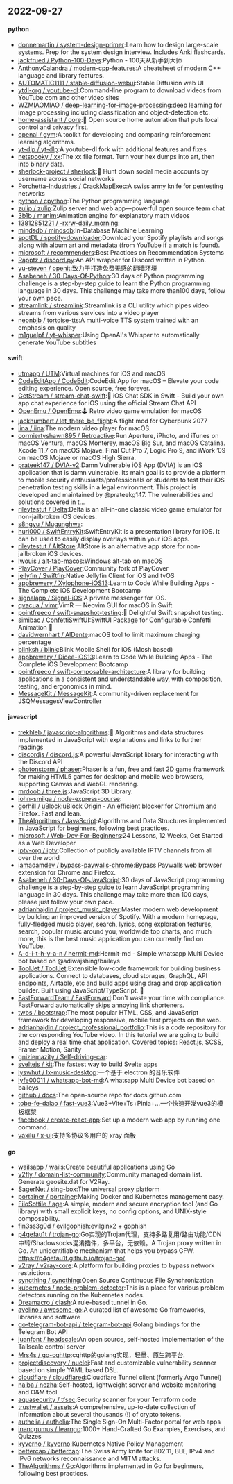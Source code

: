 ## 2022-09-27

#### python
* [donnemartin / system-design-primer](https://github.com/donnemartin/system-design-primer):Learn how to design large-scale systems. Prep for the system design interview. Includes Anki flashcards.
* [jackfrued / Python-100-Days](https://github.com/jackfrued/Python-100-Days):Python - 100天从新手到大师
* [AnthonyCalandra / modern-cpp-features](https://github.com/AnthonyCalandra/modern-cpp-features):A cheatsheet of modern C++ language and library features.
* [AUTOMATIC1111 / stable-diffusion-webui](https://github.com/AUTOMATIC1111/stable-diffusion-webui):Stable Diffusion web UI
* [ytdl-org / youtube-dl](https://github.com/ytdl-org/youtube-dl):Command-line program to download videos from YouTube.com and other video sites
* [WZMIAOMIAO / deep-learning-for-image-processing](https://github.com/WZMIAOMIAO/deep-learning-for-image-processing):deep learning for image processing including classification and object-detection etc.
* [home-assistant / core](https://github.com/home-assistant/core):🏡
Open source home automation that puts local control and privacy first.
* [openai / gym](https://github.com/openai/gym):A toolkit for developing and comparing reinforcement learning algorithms.
* [yt-dlp / yt-dlp](https://github.com/yt-dlp/yt-dlp):A youtube-dl fork with additional features and fixes
* [netspooky / xx](https://github.com/netspooky/xx):The xx file format. Turn your hex dumps into art, then into binary data.
* [sherlock-project / sherlock](https://github.com/sherlock-project/sherlock):🔎
Hunt down social media accounts by username across social networks
* [Porchetta-Industries / CrackMapExec](https://github.com/Porchetta-Industries/CrackMapExec):A swiss army knife for pentesting networks
* [python / cpython](https://github.com/python/cpython):The Python programming language
* [zulip / zulip](https://github.com/zulip/zulip):Zulip server and web app—powerful open source team chat
* [3b1b / manim](https://github.com/3b1b/manim):Animation engine for explanatory math videos
* [13812851221 / -rxrw-daily_morning](https://github.com/13812851221/-rxrw-daily_morning):
* [mindsdb / mindsdb](https://github.com/mindsdb/mindsdb):In-Database Machine Learning
* [spotDL / spotify-downloader](https://github.com/spotDL/spotify-downloader):Download your Spotify playlists and songs along with album art and metadata (from YouTube if a match is found).
* [microsoft / recommenders](https://github.com/microsoft/recommenders):Best Practices on Recommendation Systems
* [Rapptz / discord.py](https://github.com/Rapptz/discord.py):An API wrapper for Discord written in Python.
* [yu-steven / openit](https://github.com/yu-steven/openit):致力于打造免费无感的翻墙环境
* [Asabeneh / 30-Days-Of-Python](https://github.com/Asabeneh/30-Days-Of-Python):30 days of Python programming challenge is a step-by-step guide to learn the Python programming language in 30 days. This challenge may take more than100 days, follow your own pace.
* [streamlink / streamlink](https://github.com/streamlink/streamlink):Streamlink is a CLI utility which pipes video streams from various services into a video player
* [neonbjb / tortoise-tts](https://github.com/neonbjb/tortoise-tts):A multi-voice TTS system trained with an emphasis on quality
* [m1guelpf / yt-whisper](https://github.com/m1guelpf/yt-whisper):Using OpenAI's Whisper to automatically generate YouTube subtitles

#### swift
* [utmapp / UTM](https://github.com/utmapp/UTM):Virtual machines for iOS and macOS
* [CodeEditApp / CodeEdit](https://github.com/CodeEditApp/CodeEdit):CodeEdit App for macOS – Elevate your code editing experience. Open source, free forever.
* [GetStream / stream-chat-swift](https://github.com/GetStream/stream-chat-swift):💬
iOS Chat SDK in Swift - Build your own app chat experience for iOS using the official Stream Chat API
* [OpenEmu / OpenEmu](https://github.com/OpenEmu/OpenEmu):🕹
Retro video game emulation for macOS
* [jackhumbert / let_there_be_flight](https://github.com/jackhumbert/let_there_be_flight):A flight mod for Cyberpunk 2077
* [iina / iina](https://github.com/iina/iina):The modern video player for macOS.
* [cormiertyshawn895 / Retroactive](https://github.com/cormiertyshawn895/Retroactive):Run Aperture, iPhoto, and iTunes on macOS Ventura, macOS Monterey, macOS Big Sur, and macOS Catalina. Xcode 11.7 on macOS Mojave. Final Cut Pro 7, Logic Pro 9, and iWork ’09 on macOS Mojave or macOS High Sierra.
* [prateek147 / DVIA-v2](https://github.com/prateek147/DVIA-v2):Damn Vulnerable iOS App (DVIA) is an iOS application that is damn vulnerable. Its main goal is to provide a platform to mobile security enthusiasts/professionals or students to test their iOS penetration testing skills in a legal environment. This project is developed and maintained by @prateekg147. The vulnerabilities and solutions covered in t…
* [rileytestut / Delta](https://github.com/rileytestut/Delta):Delta is an all-in-one classic video game emulator for non-jailbroken iOS devices.
* [s8ngyu / Mugunghwa](https://github.com/s8ngyu/Mugunghwa):
* [huri000 / SwiftEntryKit](https://github.com/huri000/SwiftEntryKit):SwiftEntryKit is a presentation library for iOS. It can be used to easily display overlays within your iOS apps.
* [rileytestut / AltStore](https://github.com/rileytestut/AltStore):AltStore is an alternative app store for non-jailbroken iOS devices.
* [lwouis / alt-tab-macos](https://github.com/lwouis/alt-tab-macos):Windows alt-tab on macOS
* [PlayCover / PlayCover](https://github.com/PlayCover/PlayCover):Community fork of PlayCover
* [jellyfin / Swiftfin](https://github.com/jellyfin/Swiftfin):Native Jellyfin Client for iOS and tvOS
* [appbrewery / Xylophone-iOS13](https://github.com/appbrewery/Xylophone-iOS13):Learn to Code While Building Apps - The Complete iOS Development Bootcamp
* [signalapp / Signal-iOS](https://github.com/signalapp/Signal-iOS):A private messenger for iOS.
* [qvacua / vimr](https://github.com/qvacua/vimr):VimR — Neovim GUI for macOS in Swift
* [pointfreeco / swift-snapshot-testing](https://github.com/pointfreeco/swift-snapshot-testing):📸
Delightful Swift snapshot testing.
* [simibac / ConfettiSwiftUI](https://github.com/simibac/ConfettiSwiftUI):SwiftUI Package for Configurable Confetti Animation
🎉
* [davidwernhart / AlDente](https://github.com/davidwernhart/AlDente):macOS tool to limit maximum charging percentage
* [blinksh / blink](https://github.com/blinksh/blink):Blink Mobile Shell for iOS (Mosh based)
* [appbrewery / Dicee-iOS13](https://github.com/appbrewery/Dicee-iOS13):Learn to Code While Building Apps - The Complete iOS Development Bootcamp
* [pointfreeco / swift-composable-architecture](https://github.com/pointfreeco/swift-composable-architecture):A library for building applications in a consistent and understandable way, with composition, testing, and ergonomics in mind.
* [MessageKit / MessageKit](https://github.com/MessageKit/MessageKit):A community-driven replacement for JSQMessagesViewController

#### javascript
* [trekhleb / javascript-algorithms](https://github.com/trekhleb/javascript-algorithms):📝
Algorithms and data structures implemented in JavaScript with explanations and links to further readings
* [discordjs / discord.js](https://github.com/discordjs/discord.js):A powerful JavaScript library for interacting with the Discord API
* [photonstorm / phaser](https://github.com/photonstorm/phaser):Phaser is a fun, free and fast 2D game framework for making HTML5 games for desktop and mobile web browsers, supporting Canvas and WebGL rendering.
* [mrdoob / three.js](https://github.com/mrdoob/three.js):JavaScript 3D Library.
* [john-smilga / node-express-course](https://github.com/john-smilga/node-express-course):
* [gorhill / uBlock](https://github.com/gorhill/uBlock):uBlock Origin - An efficient blocker for Chromium and Firefox. Fast and lean.
* [TheAlgorithms / JavaScript](https://github.com/TheAlgorithms/JavaScript):Algorithms and Data Structures implemented in JavaScript for beginners, following best practices.
* [microsoft / Web-Dev-For-Beginners](https://github.com/microsoft/Web-Dev-For-Beginners):24 Lessons, 12 Weeks, Get Started as a Web Developer
* [iptv-org / iptv](https://github.com/iptv-org/iptv):Collection of publicly available IPTV channels from all over the world
* [iamadamdev / bypass-paywalls-chrome](https://github.com/iamadamdev/bypass-paywalls-chrome):Bypass Paywalls web browser extension for Chrome and Firefox.
* [Asabeneh / 30-Days-Of-JavaScript](https://github.com/Asabeneh/30-Days-Of-JavaScript):30 days of JavaScript programming challenge is a step-by-step guide to learn JavaScript programming language in 30 days. This challenge may take more than 100 days, please just follow your own pace.
* [adrianhajdin / project_music_player](https://github.com/adrianhajdin/project_music_player):Master modern web development by building an improved version of Spotify. With a modern homepage, fully-fledged music player, search, lyrics, song exploration features, search, popular music around you, worldwide top charts, and much more, this is the best music application you can currently find on YouTube.
* [A-d-i-t-h-y-a-n / hermit-md](https://github.com/A-d-i-t-h-y-a-n/hermit-md):Hermit-md - Simple whatsapp Multi Device bot based on @adiwajshing/baileys
* [ToolJet / ToolJet](https://github.com/ToolJet/ToolJet):Extensible low-code framework for building business applications. Connect to databases, cloud storages, GraphQL, API endpoints, Airtable, etc and build apps using drag and drop application builder. Built using JavaScript/TypeScript.
🚀
* [FastForwardTeam / FastForward](https://github.com/FastForwardTeam/FastForward):Don't waste your time with compliance. FastForward automatically skips annoying link shorteners.
* [twbs / bootstrap](https://github.com/twbs/bootstrap):The most popular HTML, CSS, and JavaScript framework for developing responsive, mobile first projects on the web.
* [adrianhajdin / project_professional_portfolio](https://github.com/adrianhajdin/project_professional_portfolio):This is a code repository for the corresponding YouTube video. In this tutorial we are going to build and deploy a real time chat application. Covered topics: React.js, SCSS, Framer Motion, Sanity
* [gniziemazity / Self-driving-car](https://github.com/gniziemazity/Self-driving-car):
* [sveltejs / kit](https://github.com/sveltejs/kit):The fastest way to build Svelte apps
* [lyswhut / lx-music-desktop](https://github.com/lyswhut/lx-music-desktop):一个基于 electron 的音乐软件
* [lyfe00011 / whatsapp-bot-md](https://github.com/lyfe00011/whatsapp-bot-md):A whatsapp Multi Device bot based on baileys
* [github / docs](https://github.com/github/docs):The open-source repo for docs.github.com
* [tobe-fe-dalao / fast-vue3](https://github.com/tobe-fe-dalao/fast-vue3):Vue3+Vite+Ts+Pinia+...一个快速开发vue3的模板框架
* [facebook / create-react-app](https://github.com/facebook/create-react-app):Set up a modern web app by running one command.
* [vaxilu / x-ui](https://github.com/vaxilu/x-ui):支持多协议多用户的 xray 面板

#### go
* [wailsapp / wails](https://github.com/wailsapp/wails):Create beautiful applications using Go
* [v2fly / domain-list-community](https://github.com/v2fly/domain-list-community):Community managed domain list. Generate geosite.dat for V2Ray.
* [SagerNet / sing-box](https://github.com/SagerNet/sing-box):The universal proxy platform
* [portainer / portainer](https://github.com/portainer/portainer):Making Docker and Kubernetes management easy.
* [FiloSottile / age](https://github.com/FiloSottile/age):A simple, modern and secure encryption tool (and Go library) with small explicit keys, no config options, and UNIX-style composability.
* [fin3ss3g0d / evilgophish](https://github.com/fin3ss3g0d/evilgophish):evilginx2 + gophish
* [p4gefau1t / trojan-go](https://github.com/p4gefau1t/trojan-go):Go实现的Trojan代理，支持多路复用/路由功能/CDN中转/Shadowsocks混淆插件，多平台，无依赖。A Trojan proxy written in Go. An unidentifiable mechanism that helps you bypass GFW. https://p4gefau1t.github.io/trojan-go/
* [v2ray / v2ray-core](https://github.com/v2ray/v2ray-core):A platform for building proxies to bypass network restrictions.
* [syncthing / syncthing](https://github.com/syncthing/syncthing):Open Source Continuous File Synchronization
* [kubernetes / node-problem-detector](https://github.com/kubernetes/node-problem-detector):This is a place for various problem detectors running on the Kubernetes nodes.
* [Dreamacro / clash](https://github.com/Dreamacro/clash):A rule-based tunnel in Go.
* [avelino / awesome-go](https://github.com/avelino/awesome-go):A curated list of awesome Go frameworks, libraries and software
* [go-telegram-bot-api / telegram-bot-api](https://github.com/go-telegram-bot-api/telegram-bot-api):Golang bindings for the Telegram Bot API
* [juanfont / headscale](https://github.com/juanfont/headscale):An open source, self-hosted implementation of the Tailscale control server
* [Mrs4s / go-cqhttp](https://github.com/Mrs4s/go-cqhttp):cqhttp的golang实现，轻量、原生跨平台.
* [projectdiscovery / nuclei](https://github.com/projectdiscovery/nuclei):Fast and customizable vulnerability scanner based on simple YAML based DSL.
* [cloudflare / cloudflared](https://github.com/cloudflare/cloudflared):Cloudflare Tunnel client (formerly Argo Tunnel)
* [naiba / nezha](https://github.com/naiba/nezha):Self-hosted, lightweight server and website monitoring and O&M tool
* [aquasecurity / tfsec](https://github.com/aquasecurity/tfsec):Security scanner for your Terraform code
* [trustwallet / assets](https://github.com/trustwallet/assets):A comprehensive, up-to-date collection of information about several thousands (!) of crypto tokens.
* [authelia / authelia](https://github.com/authelia/authelia):The Single Sign-On Multi-Factor portal for web apps
* [inancgumus / learngo](https://github.com/inancgumus/learngo):1000+ Hand-Crafted Go Examples, Exercises, and Quizzes
* [kyverno / kyverno](https://github.com/kyverno/kyverno):Kubernetes Native Policy Management
* [bettercap / bettercap](https://github.com/bettercap/bettercap):The Swiss Army knife for 802.11, BLE, IPv4 and IPv6 networks reconnaissance and MITM attacks.
* [TheAlgorithms / Go](https://github.com/TheAlgorithms/Go):Algorithms implemented in Go for beginners, following best practices.
